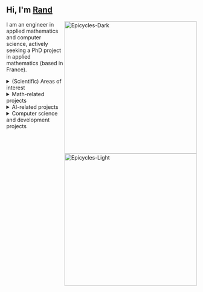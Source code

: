 ## Hi, I'm [Rand](https://rand-asswad.xyz)

<img src="epicycles_dark.gif#gh-dark-mode-only" alt="Epicycles-Dark" align="right" width="350" height="auto"/>
<img src="epicycles_light.gif#gh-light-mode-only" alt="Epicycles-Light" align="right" width="350" height="auto"/>

I am an engineer in applied mathematics and computer science,
actively seeking a PhD project in applied mathematics (based in France).

<details>
<summary>(Scientific) Areas of interest</summary>

- Mathematical modeling and numerical analysis
- Control theory and dynamic systems
- Mathematical and numerical optimization
- AI and decision-making
</details>

<details>
<summary>Math-related projects</summary>

- [Wilson Cowan A1 model (WCA1)](https://github.com/rand-asswad/WCA1) [[report](https://rand-asswad.xyz/WCA1-docs/)]
- [Muallef (MIR)](https://github.com/rand-asswad/muallef) [[report](https://rand-asswad.xyz/muallef/)]
- [Active contour models](https://github.com/rand-asswad/acitve-contour-models)
  [[report](https://rand-asswad.xyz/active-contour-models)]
- [Control optimal](https://github.com/rand-asswad/controle_optimal)
  [[report](https://rand-asswad.xyz/controle_optimal/)]
- [Complex mappings visualisation](https://github.com/rand-asswad/complex_maps)
  [[notebook](https://mybinder.org/v2/gh/rand-asswad/complex_maps/master?filepath=maps.ipynb)]
- [Runge-Kutta methods](https://github.com/rand-asswad/Runge-Kutta)
</details>

<details>
<summary>AI-related projects</summary>

- [Multi-Agent Systems](https://github.com/rand-asswad/multi-agent-systems)
  [[MARL paper (fr)](https://rand-asswad.xyz/multi-agent-systems)]
- [Taquin (8-puzzle)](https://github.com/rand-asswad/taquin) [[report](https://rand-asswad.xyz/taquin/)]
- [ChatBot (ELIZA, logical agent)](https://github.com/rand-asswad/chatbot)
</details>

<details>
<summary>Computer science and development projects</summary>

- [My personal website](https://rand-asswad.xyz) [[repo](https://github.com/rand-asswad/rand-asswad.github.io)]
- [dotfiles](https://github.com/rand-asswad/dotfiles)
- [AsciiMath to Tex (AM2T)](https://github.com/rand-asswad/am2t)
  [[report](https://rand-asswad.github.io/am2t/)]
- [University Database](https://github.com/rand-asswad/gm4_bdd_univ)
  [[report](https://rand-asswad.github.io/gm4_bdd_univ/)]
- [Pacman Unity3D clone](https://github.com/rand-asswad/pacmanUnity3D)
</details>